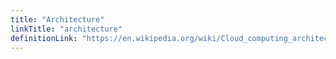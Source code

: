 ```yaml
---
title: "Architecture"
linkTitle: "architecture"
definitionLink: "https://en.wikipedia.org/wiki/Cloud_computing_architecture"
---
```

